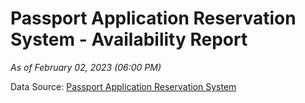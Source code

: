 # Passport Application Reservation System - Availability Report

*As of February 02, 2023 (06:00 PM)*

Data Source: [Passport Application Reservation System](https://eservices.immigration.gov.lk:8443/appointment/pages/reservationApplication.xhtml)